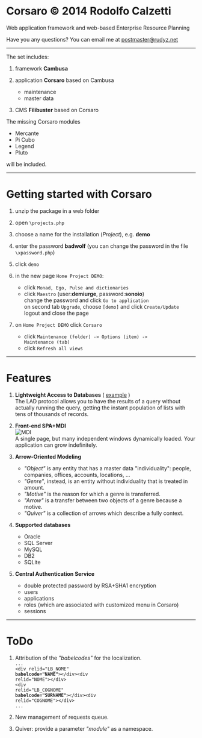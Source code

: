 Corsaro © 2014 Rodolfo Calzetti
===============================

Web application framework and web-based Enterprise Resource Planning

Have you any questions? You can email me at postmaster@rudyz.net

---

The set includes:

1. framework __Cambusa__<br>

2. application __Corsaro__ based on Cambusa<br>
   * maintenance<br>
   * master data<br>

3. CMS __Filibuster__ based on Corsaro


The missing Corsaro modules
* Mercante<br>
* Pi Cubo<br>
* Legend<br>
* Pluto<br>

will be included.

---

Getting started with Corsaro
============================

1. unzip the package in a web folder

2. open <code>\projects.php</code>

3. choose a name for the installation (_Project_), e.g. __demo__

4. enter the password __badwolf__ (you can change the password in the file <code>\xpassword.php</code>)

5. click <code>demo</code>

6. in the new page <code>Home Project DEMO</code>:<br>
   * click <code>Monad, Ego, Pulse and dictionaries</code><br>
   * click <code>Maestro</code> (user:__demiurge__, password:__sonoio__)<br>
     change the password and click <code>Go to application</code><br>
     on second tab <code>Upgrade</code>, choose <code>[demo]</code> and click <code>Create/Update</code><br>
     logout and close the page

7. on <code>Home Project DEMO</code> click <code>Corsaro</code><br>
   * click <code>Maintenance (folder) -> Options (item) -> Maintenance (tab)</code><br>
   * click <code>Refresh all views</code><br>

---

Features
========

1. __Lightweight Access to Databases__ ( [example](http://www.rudyz.net/apps/corsaro/filibuster.php?env=flb_scibile&site=matematica&id=A00000000K00CH) )<br>
The LAD protocol allows you to have the results of a query without actually running the query, getting the instant population of lists with tens of thousands of records.

2. __Front-end SPA+MDI__<br>
![MDI](https://raw.githubusercontent.com/cambusa/corsaro/master/screenshot01.png)  
A single page, but many independent windows dynamically loaded. Your application can grow indefinitely.

3. __Arrow-Oriented Modeling__<br>
   * _"Object"_ is any entity that has a master data "individuality": people, companies, offices, accounts, locations, ...<br>
   * _"Genre"_, instead, is an entity without individuality that is treated in amount.<br>
   * _"Motive"_ is the reason for which a genre is transferred.<br>
   * _"Arrow"_ is a transfer between two objects of a genre because a motive.<br>
   * _"Quiver"_ is a collection of arrows which describe a fully context. 

4. __Supported databases__
   * Oracle
   * SQL Server
   * MySQL
   * DB2
   * SQLite

5. __Central Authentication Service__  
   * double protected password by RSA+SHA1 encryption  
   * users  
   * applications  
   * roles (which are associated with customized menu in Corsaro)  
   * sessions  

---

ToDo
====

1. Attribution of the _"babelcodes"_ for the localization.<br>
   <code>...</code><br>
   <code>\<div relid="LB\_NOME" __babelcode="NAME"__\>\</div\>\<div relid="NOME"\>\</div\> </code><br>
   <code>\<div relid="LB\_COGNOME" __babelcode="SURNAME"__\>\</div\>\<div relid="COGNOME"\>\</div\> </code><br>
   <code>... </code>

2. New management of requests queue.

3. Quiver: provide a parameter _"module"_ as a namespace.



